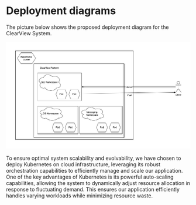 # Deployment diagrams

The picture below shows the proposed deployment diagram for the ClearView System.

![deployment.jpg](images%2Fdeployment.jpg)

To ensure optimal system scalability and evolvability, we have chosen to deploy Kubernetes on cloud infrastructure, leveraging its robust orchestration capabilities to efficiently manage and scale our application. One of the key advantages of Kubernetes is its powerful auto-scaling capabilities, allowing the system to dynamically adjust resource allocation in response to fluctuating demand. This ensures our application efficiently handles varying workloads while minimizing resource waste.


